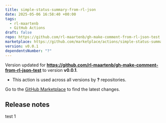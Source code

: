 ```yaml
---
title: simple-status-summary-from-rl-json
date: 2025-05-06 16:58:40 +00:00
tags:
  - rl-maartenb
  - GitHub Actions
draft: false
repo: https://github.com/rl-maartenb/gh-make-comment-from-rl-json-test
marketplace: https://github.com/marketplace/actions/simple-status-summary-from-rl-json
version: v0.0.1
dependentsNumber: "?"
---
```



Version updated for **https://github.com/rl-maartenb/gh-make-comment-from-rl-json-test** to version **v0.0.1**.
- This action is used across all versions by **?** repositories.

Go to the [GitHub Marketplace](https://github.com/marketplace/actions/simple-status-summary-from-rl-json) to find the latest changes.

## Release notes

test 1
